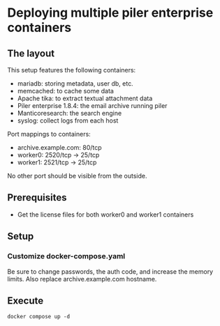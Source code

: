 # Deploying multiple piler enterprise containers

## The layout

This setup features the following containers:

* mariadb: storing metadata, user db, etc.
* memcached: to cache some data
* Apache tika: to extract textual attachment data
* Piler enterprise 1.8.4: the email archive running piler
* Manticoresearch: the search engine
* syslog: collect logs from each host

Port mappings to containers:

- archive.example.com: 80/tcp
- worker0: 2520/tcp -> 25/tcp
- worker1: 2521/tcp -> 25/tcp

No other port should be visible from the outside.

## Prerequisites

* Get the license files for both worker0 and worker1 containers

## Setup

### Customize docker-compose.yaml

Be sure to change passwords, the auth code, and increase the
memory limits. Also replace archive.example.com hostname.

## Execute

```
docker compose up -d
```
